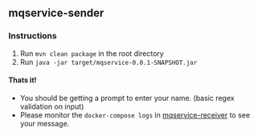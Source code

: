 ## mqservice-sender

### Instructions 

1. Run ``mvn clean package`` in the root directory
2. Run ``java -jar target/mqservice-0.0.1-SNAPSHOT.jar``

#### Thats it!

- You should be getting a prompt to enter your name. (basic regex validation on input)
- Please monitor the ``docker-compose logs`` in [mqservice-receiver](https://github.com/Nicolaas0411/mqservice-receiver) to see your message.
